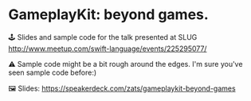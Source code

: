 # GameplayKit: beyond games.

🕹 Slides and sample code for the talk presented at SLUG
http://www.meetup.com/swift-language/events/225295077/

⚠️ Sample code might be a bit rough around the edges. 
I'm sure you've seen sample code before:)

🖼 Slides: https://speakerdeck.com/zats/gameplaykit-beyond-games
